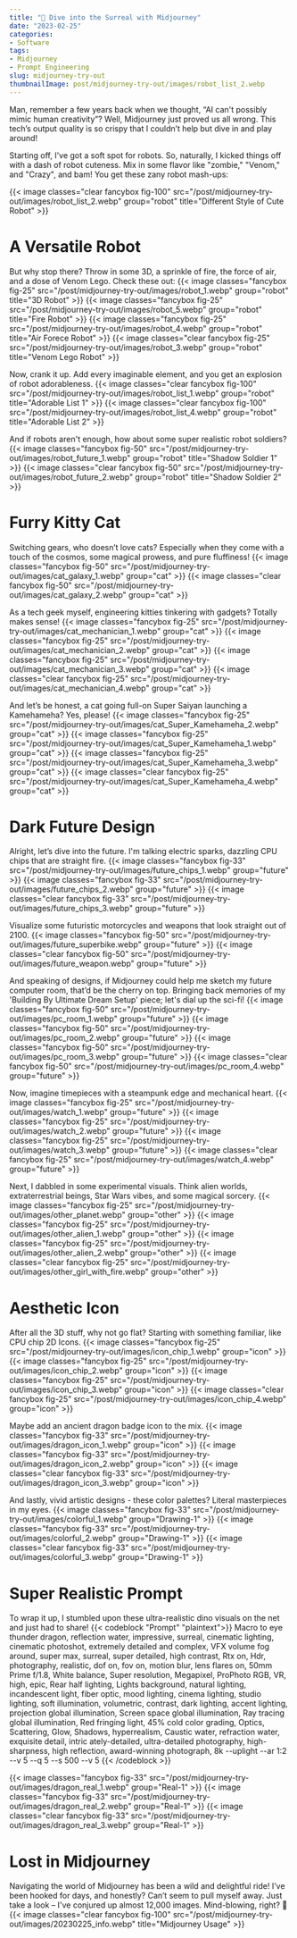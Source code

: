 ```yaml
---
title: "🚀 Dive into the Surreal with Midjourney"
date: "2023-02-25"
categories:
- Software
tags:
- Midjourney
- Prompt Engineering
slug: midjourney-try-out
thumbnailImage: post/midjourney-try-out/images/robot_list_2.webp
---
```


<!-- for peek -->
Man, remember a few years back when we thought, “AI can't possibly mimic human creativity”? 
Well, Midjourney just proved us all wrong. This tech’s output quality is so crispy that I couldn’t 
help but dive in and play around!

Starting off, I've got a soft spot for robots. So, naturally, I kicked things off with a dash of 
robot cuteness. Mix in some flavor like "zombie," "Venom," and "Crazy", and bam! You get these 
zany robot mash-ups:

<!--more-->
<!-- Cover Robot -->
{{< image classes="clear fancybox fig-100" src="/post/midjourney-try-out/images/robot_list_2.webp" group="robot" title="Different Style of Cute Robot" >}}

# A Versatile Robot
<!-- Different Flavor -->
But why stop there? Throw in some 3D, a sprinkle of fire, the force of air, and a dose of Venom 
Lego. Check these out:
{{< image classes="fancybox fig-25" src="/post/midjourney-try-out/images/robot_1.webp" group="robot" title="3D Robot" >}}
{{< image classes="fancybox fig-25" src="/post/midjourney-try-out/images/robot_5.webp" group="robot" title="Fire Robot" >}}
{{< image classes="fancybox fig-25" src="/post/midjourney-try-out/images/robot_4.webp" group="robot" title="Air Forece Robot" >}}
{{< image classes="clear fancybox fig-25" src="/post/midjourney-try-out/images/robot_3.webp" group="robot" title="Venom Lego Robot" >}}

<!-- Robot List -->
Now, crank it up. Add every imaginable element, and you get an explosion of robot adorableness.
{{< image classes="clear fancybox fig-100" src="/post/midjourney-try-out/images/robot_list_1.webp" group="robot" title="Adorable List 1" >}}
{{< image classes="clear fancybox fig-100" src="/post/midjourney-try-out/images/robot_list_4.webp" group="robot" title="Adorable List 2" >}}

<!-- Soldiers -->
And if robots aren't enough, how about some super realistic robot soldiers?
{{< image classes="fancybox fig-50" src="/post/midjourney-try-out/images/robot_future_1.webp" group="robot" title="Shadow Soldier 1" >}}
{{< image classes="clear fancybox fig-50" src="/post/midjourney-try-out/images/robot_future_2.webp" group="robot" title="Shadow Soldier 2" >}}

# Furry Kitty Cat
<!-- Galaxy Cat -->
Switching gears, who doesn’t love cats? Especially when they come with a touch of the cosmos, some magical prowess, and pure fluffiness!
{{< image classes="fancybox fig-50" src="/post/midjourney-try-out/images/cat_galaxy_1.webp" group="cat" >}}
{{< image classes="clear fancybox fig-50" src="/post/midjourney-try-out/images/cat_galaxy_2.webp" group="cat" >}}

<!-- Mechanician Cat -->
As a tech geek myself, engineering kitties tinkering with gadgets? Totally makes sense!
{{< image classes="fancybox fig-25" src="/post/midjourney-try-out/images/cat_mechanician_1.webp" group="cat" >}}
{{< image classes="fancybox fig-25" src="/post/midjourney-try-out/images/cat_mechanician_2.webp" group="cat" >}}
{{< image classes="fancybox fig-25" src="/post/midjourney-try-out/images/cat_mechanician_3.webp" group="cat" >}}
{{< image classes="clear fancybox fig-25" src="/post/midjourney-try-out/images/cat_mechanician_4.webp" group="cat" >}}

<!-- Super Kamehameha Cat -->
And let’s be honest, a cat going full-on Super Saiyan launching a Kamehameha? Yes, please!
{{< image classes="fancybox fig-25" src="/post/midjourney-try-out/images/cat_Super_Kamehameha_2.webp" group="cat" >}}
{{< image classes="fancybox fig-25" src="/post/midjourney-try-out/images/cat_Super_Kamehameha_1.webp" group="cat" >}}
{{< image classes="fancybox fig-25" src="/post/midjourney-try-out/images/cat_Super_Kamehameha_3.webp" group="cat" >}}
{{< image classes="clear fancybox fig-25" src="/post/midjourney-try-out/images/cat_Super_Kamehameha_4.webp" group="cat" >}}


# Dark Future Design
<!-- Chip -->
Alright, let’s dive into the future. I'm talking electric sparks, dazzling CPU chips that are straight fire.
{{< image classes="fancybox fig-33" src="/post/midjourney-try-out/images/future_chips_1.webp" group="future" >}}
{{< image classes="fancybox fig-33" src="/post/midjourney-try-out/images/future_chips_2.webp" group="future" >}}
{{< image classes="clear fancybox fig-33" src="/post/midjourney-try-out/images/future_chips_3.webp" group="future" >}}

<!-- Product Design -->
Visualize some futuristic motorcycles and weapons that look straight out of 2100.
{{< image classes="fancybox fig-50" src="/post/midjourney-try-out/images/future_superbike.webp" group="future" >}}
{{< image classes="clear fancybox fig-50" src="/post/midjourney-try-out/images/future_weapon.webp" group="future" >}}

<!-- PC Room -->
And speaking of designs, if Midjourney could help me sketch my future computer room, that’d be 
the cherry on top. Bringing back memories of my 'Building By Ultimate Dream Setup' piece; 
let's dial up the sci-fi!
{{< image classes="fancybox fig-50" src="/post/midjourney-try-out/images/pc_room_1.webp" group="future" >}}
{{< image classes="fancybox fig-50" src="/post/midjourney-try-out/images/pc_room_2.webp" group="future" >}}
{{< image classes="fancybox fig-50" src="/post/midjourney-try-out/images/pc_room_3.webp" group="future" >}}
{{< image classes="clear fancybox fig-50" src="/post/midjourney-try-out/images/pc_room_4.webp" group="future" >}}

<!-- Watch -->
Now, imagine timepieces with a steampunk edge and mechanical heart.
{{< image classes="fancybox fig-25" src="/post/midjourney-try-out/images/watch_1.webp" group="future" >}}
{{< image classes="fancybox fig-25" src="/post/midjourney-try-out/images/watch_2.webp" group="future" >}}
{{< image classes="fancybox fig-25" src="/post/midjourney-try-out/images/watch_3.webp" group="future" >}}
{{< image classes="clear fancybox fig-25" src="/post/midjourney-try-out/images/watch_4.webp" group="future" >}}

<!-- Others -->
Next, I dabbled in some experimental visuals. Think alien worlds, extraterrestrial beings, 
Star Wars vibes, and some magical sorcery.
{{< image classes="fancybox fig-25" src="/post/midjourney-try-out/images/other_planet.webp" group="other" >}}
{{< image classes="fancybox fig-25" src="/post/midjourney-try-out/images/other_alien_1.webp" group="other" >}}
{{< image classes="fancybox fig-25" src="/post/midjourney-try-out/images/other_alien_2.webp" group="other" >}}
{{< image classes="clear fancybox fig-25" src="/post/midjourney-try-out/images/other_girl_with_fire.webp" group="other" >}}


# Aesthetic Icon
<!-- 2D Chip -->
After all the 3D stuff, why not go flat? Starting with something familiar, like CPU chip 2D Icons.
{{< image classes="fancybox fig-25" src="/post/midjourney-try-out/images/icon_chip_1.webp" group="icon" >}}
{{< image classes="fancybox fig-25" src="/post/midjourney-try-out/images/icon_chip_2.webp" group="icon" >}}
{{< image classes="fancybox fig-25" src="/post/midjourney-try-out/images/icon_chip_3.webp" group="icon" >}}
{{< image classes="clear fancybox fig-25" src="/post/midjourney-try-out/images/icon_chip_4.webp" group="icon" >}}

<!-- Dragon -->
Maybe add an ancient dragon badge icon to the mix.
{{< image classes="fancybox fig-33" src="/post/midjourney-try-out/images/dragon_icon_1.webp" group="icon" >}}
{{< image classes="fancybox fig-33" src="/post/midjourney-try-out/images/dragon_icon_2.webp" group="icon" >}}
{{< image classes="clear fancybox fig-33" src="/post/midjourney-try-out/images/dragon_icon_3.webp" group="icon" >}}

<!-- Paintings -->
And lastly, vivid artistic designs - these color palettes? Literal masterpieces in my eyes.
{{< image classes="fancybox fig-33" src="/post/midjourney-try-out/images/colorful_1.webp" group="Drawing-1" >}}
{{< image classes="fancybox fig-33" src="/post/midjourney-try-out/images/colorful_2.webp" group="Drawing-1" >}}
{{< image classes="clear fancybox fig-33" src="/post/midjourney-try-out/images/colorful_3.webp" group="Drawing-1" >}}


# Super Realistic Prompt
<!-- Super Realistic Dargon -->
To wrap it up, I stumbled upon these ultra-realistic dino visuals on the net and just had to share!
{{< codeblock "Prompt" "plaintext">}}
Macro to eye thunder dragon, reflection water, impressive, surreal, cinematic lighting, 
cinematic photoshot, extremely detailed and complex, VFX volume fog around, super max, 
surreal, super detailed, high contrast, Rtx on, Hdr, photography, realistic, dof on, fov on, 
motion blur, lens flares on, 50mm Prime f/1.8, White balance, Super resolution, Megapixel, 
ProPhoto RGB, VR, high, epic, Rear half lighting, Lights background, natural lighting, 
incandescent light, fiber optic, mood lighting, cinema lighting, studio lighting, soft illumination, 
volumetric, contrast, dark lighting, accent lighting, projection global illumination, 
Screen space global illumination, Ray tracing global illumination, Red fringing light, 
45% cold color grading, Optics, Scattering, Glow, Shadows, hyperrealism, Caustic water, 
refraction water, exquisite detail, intric ately-detailed, ultra-detailed photography, 
high-sharpness, high reflection, award-winning photograph, 
8k --uplight --ar 1:2 --v 5 --q 5 --s 500 --v 5
{{< /codeblock >}}

{{< image classes="fancybox fig-33" src="/post/midjourney-try-out/images/dragon_real_1.webp" group="Real-1" >}}
{{< image classes="fancybox fig-33" src="/post/midjourney-try-out/images/dragon_real_2.webp" group="Real-1" >}}
{{< image classes="clear fancybox fig-33" src="/post/midjourney-try-out/images/dragon_real_3.webp" group="Real-1" >}}


<!-- Usage -->
# Lost in Midjourney
Navigating the world of Midjourney has been a wild and delightful ride! I’ve been hooked for days, 
and honestly? Can’t seem to pull myself away. Just take a look – I've conjured up almost 12,000 
images. Mind-blowing, right? 🚀
{{< image classes="clear fancybox fig-100" src="/post/midjourney-try-out/images/20230225_info.webp" title="Midjourney Usage" >}}

